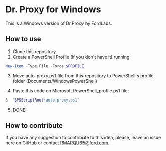 # Dr. Proxy for Windows

This is a Windows version of Dr.Proxy by FordLabs.

## How to use

1) Clone this repository.
2) Create a PowerShell Profile (if you don´t have it) running 
```powershell
New-Item -Type File -Force $PROFILE
```
3) Move auto-proxy.ps1 file from this repository to PowerShell´s profile folder (Documents/WindowsPowerShell)

4) Paste this code on Microsoft.PowerShell_profile.ps1 file:
```powershell
&  "$PSScriptRoot\auto-proxy.ps1"
```


5) DONE!


## How to contribute

If you have any suggestion to contribute to this idea, please, leave an issue here on GitHub or contact RMARQU65@ford.com.
